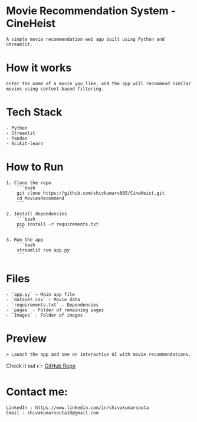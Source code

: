 # Movie Recommendation System - CineHeist
    A simple movie recommendation web app built using Python and Streamlit.

# How it works
    Enter the name of a movie you like, and the app will recommend similar movies using content-based filtering.

# Tech Stack
    - Python
    - Streamlit
    - Pandas
    - Scikit-learn

# How to Run
    1. Clone the repo
        ```bash
        git clone https://github.com/shivkumars005/CineHeist.git
        cd MoviesRecommend
        ```

    2. Install dependencies
        ```bash
        pip install -r requirements.txt
        ```

    3. Run the app
        ```bash
        streamlit run app.py
        ```

# Files
    - `app.py` – Main app file
    - `dataset.csv` – Movie data
    - `requirements.txt` – Dependencies
    - `pages` - Folder of remaining pages
    - `Images` - Folder of images

# Preview
    > Launch the app and see an interactive UI with movie recommendations.
 
Check it out 👉 [GitHub Repo](https://github.com/shivkumars005/cineheist)

# Contact me:
    LinkedIn : https://www.linkedin.com/in/shivakumarsouta
    Email : shivakumarsouta18@gmail.com

